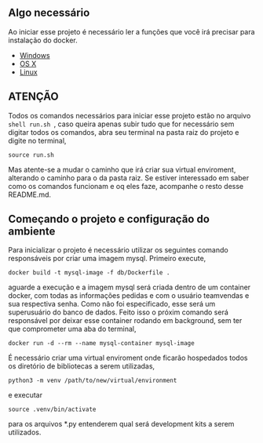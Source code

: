 ## Algo necessário

Ao iniciar esse projeto é necessário ler a funções que você irá precisar para instalação do docker. 

* [Windows](https://docs.docker.com/windows/started)
* [OS X](https://docs.docker.com/mac/started/)
* [Linux](https://docs.docker.com/linux/started/)

## ATENÇÃO
Todos os comandos necessários para iniciar esse projeto estão no arquivo ```shell run.sh ```, caso queira apenas subir tudo que for necessário sem digitar todos os comandos, abra seu terminal na pasta raiz do projeto e digite no terminal,
```shell
source run.sh
```
Mas atente-se a mudar o caminho que irá criar sua virtual enviroment, alterando o caminho para o da pasta raiz. Se estiver interessado em saber como os comandos funcionam e oq eles faze, acompanhe o resto desse README.md.

## Começando o projeto e configuração do ambiente

Para inicializar o projeto é necessário utilizar os seguintes comando responsáveis por criar uma imagem mysql. Primeiro execute,
```shell
docker build -t mysql-image -f db/Dockerfile .
```

aguarde a execução e a imagem mysql será criada dentro de um container docker, com todas as informações pedidas e com o usuário teamvendas e sua respectiva senha. Como não foi especificado, esse será um superusuário do banco de dados. Feito isso o próxim comando será responsável por deixar esse container rodando em background, sem ter que comprometer uma aba do terminal,

```shell
docker run -d --rm --name mysql-container mysql-image
```
É necessário criar uma virtual enviroment onde ficarão hospedados todos os diretório de bibliotecas a serem utilizadas,

```shell
python3 -m venv /path/to/new/virtual/environment
```
e executar

```shell
source .venv/bin/activate
```
para os arquivos *.py entenderem qual será development kits a serem utilizados.